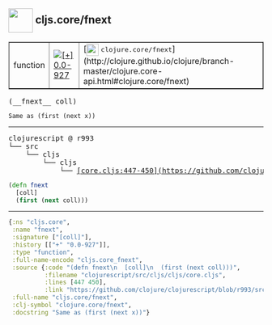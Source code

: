 ## <img width="48px" valign="middle" src="http://i.imgur.com/Hi20huC.png"> cljs.core/fnext

 <table border="1">
<tr>
<td>function</td>
<td><a href="https://github.com/cljsinfo/api-refs/tree/0.0-927"><img valign="middle" alt="[+] 0.0-927" src="https://img.shields.io/badge/+-0.0--927-lightgrey.svg"></a> </td>
<td>
[<img height="24px" valign="middle" src="http://i.imgur.com/1GjPKvB.png"> <samp>clojure.core/fnext</samp>](http://clojure.github.io/clojure/branch-master/clojure.core-api.html#clojure.core/fnext)
</td>
</tr>
</table>

 <samp>
(__fnext__ coll)<br>
</samp>

```
Same as (first (next x))
```

---

 <pre>
clojurescript @ r993
└── src
    └── cljs
        └── cljs
            └── <ins>[core.cljs:447-450](https://github.com/clojure/clojurescript/blob/r993/src/cljs/cljs/core.cljs#L447-L450)</ins>
</pre>

```clj
(defn fnext
  [coll]
  (first (next coll)))
```


---

```clj
{:ns "cljs.core",
 :name "fnext",
 :signature ["[coll]"],
 :history [["+" "0.0-927"]],
 :type "function",
 :full-name-encode "cljs.core_fnext",
 :source {:code "(defn fnext\n  [coll]\n  (first (next coll)))",
          :filename "clojurescript/src/cljs/cljs/core.cljs",
          :lines [447 450],
          :link "https://github.com/clojure/clojurescript/blob/r993/src/cljs/cljs/core.cljs#L447-L450"},
 :full-name "cljs.core/fnext",
 :clj-symbol "clojure.core/fnext",
 :docstring "Same as (first (next x))"}

```
